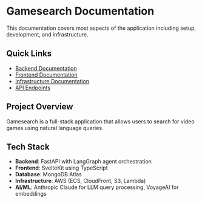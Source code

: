 # Gamesearch Documentation

This documentation covers most aspects of the application including setup, development, and infrastructure.

## Quick Links

- [Backend Documentation](./backend/README.md)
- [Frontend Documentation](./frontend/README.md)
- [Infrastructure Documentation](./infrastructure/README.md)
- [API Endpoints](./api/README.md)

## Project Overview

Gamesearch is a full-stack application that allows users to search for video games using natural language queries.

## Tech Stack

- **Backend**: FastAPI with LangGraph agent orchestration
- **Frontend**: SvelteKit using TypeScript
- **Database**: MongoDB Atlas
- **Infrastructure**: AWS (ECS, CloudFront, S3, Lambda)
- **AI/ML**: Anthropic Claude for LLM query processing, VoyageAI for embeddings
